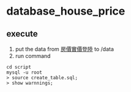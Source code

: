 # database_house_price
## execute
1. put the data from [房價實價登陸](https://plvr.land.moi.gov.tw/DownloadOpenData?fbclid=IwAR2_FNpFB4Yxm0_6x9T7aX_0x-LSyLFdnOCcolJHDuMpe_EHuzqPe7jIyeA) to /data
2. run command
``` shell
cd script
mysql -u root
> source create_table.sql;
> show warnnings;
```
